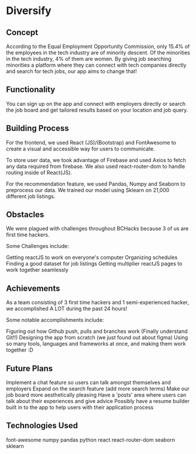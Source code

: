# Diversify

## Concept
According to the Equal Employment Opportunity Commission, only 15.4% of the employees in the tech industry are of minority descent. Of the minorities in the tech industry, 4% of them are women. By giving job searching minorities a platform where they can connect with tech companies directly and search for tech jobs, our app aims to change that!

## Functionality

You can sign up on the app and connect with employers directly or search the job board and get tailored results based on your location and job query.

## Building Process

For the frontend, we used React (JS)/(Bootstrap) and FontAwesome to create a visual and accessible way for users to communicate.

To store user data, we took advantage of Firebase and used Axios to fetch any data required from firebase. We also used react-router-dom to handle routing inside of React(JS).

For the recommendation feature, we used Pandas, Numpy and Seaborn to preprocess our data. We trained our model using Sklearn on 21,000 different job listings.


## Obstacles

We were plagued with challenges throughout BCHacks because 3 of us are first time hackers.

Some Challenges include:

Getting reactJS to work on everyone's computer
Organizing schedules
Finding a good dataset for job listings
Getting multiplier reactJS pages to work together seamlessly

## Achievements

As a team consisting of 3 first time hackers and 1 semi-experienced hacker, we accomplished A LOT during the past 24 hours!

Some notable accomplishments include:

Figuring out how Github push, pulls and branches work (Finally understand Git!!)
Designing the app from scratch (we just found out about figma)
Using so many tools, languages and frameworks at once, and making them work together :D

## Future Plans

Implement a chat feature so users can talk amongst themselves and employers
Expand on the search feature (add more search terms)
Make our job board more aesthetically pleasing
Have a 'posts' area where users can talk about their experiences and give advice
Possibly have a resume builder built in to the app to help users with their application process

## Technologies Used

font-awesome
numpy
pandas
python
react
react-router-dom
seaborn
sklearn
